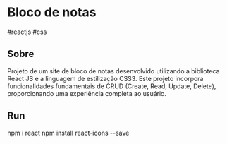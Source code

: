 # Bloco de notas
#reactjs #css
## Sobre
Projeto de um site de bloco de notas desenvolvido utilizando a biblioteca React JS e a linguagem de estilização CSS3. Este projeto incorpora funcionalidades fundamentais de CRUD (Create, Read, Update, Delete), proporcionando uma experiência completa ao usuário.
## Run
npm i react
npm install react-icons --save
